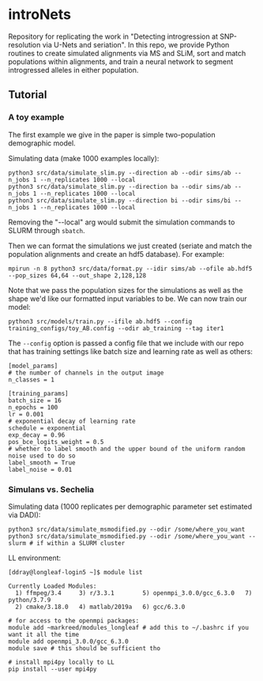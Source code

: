 # introNets
Repository for replicating the work in "Detecting introgression at SNP-resolution via
U-Nets and seriation".  In this repo, we provide Python routines to create simulated alignments via MS and SLiM, sort and match populations within alignments, and train a neural network to segment introgressed alleles in either population.

## Tutorial

### A toy example
The first example we give in the paper is simple two-population demographic model.

Simulating data (make 1000 examples locally):
```
python3 src/data/simulate_slim.py --direction ab --odir sims/ab --n_jobs 1 --n_replicates 1000 --local
python3 src/data/simulate_slim.py --direction ba --odir sims/ab --n_jobs 1 --n_replicates 1000 --local
python3 src/data/simulate_slim.py --direction bi --odir sims/bi --n_jobs 1 --n_replicates 1000 --local
```

Removing the "--local" arg would submit the simulation commands to SLURM through ```sbatch```. 

Then we can format the simulations we just created (seriate and match the population alignments and create an hdf5 database).  For example:
```
mpirun -n 8 python3 src/data/format.py --idir sims/ab --ofile ab.hdf5 --pop_sizes 64,64 --out_shape 2,128,128
```

Note that we pass the population sizes for the simulations as well as the shape we'd like our formatted input variables to be.
We can now train our model:
```
python3 src/models/train.py --ifile ab.hdf5 --config training_configs/toy_AB.config --odir ab_training --tag iter1
```

The ```--config``` option is passed a config file that we include with our repo that has training settings like batch size and learning rate as well as others:

```
[model_params]
# the number of channels in the output image
n_classes = 1 

[training_params]
batch_size = 16
n_epochs = 100
lr = 0.001
# exponential decay of learning rate
schedule = exponential
exp_decay = 0.96
pos_bce_logits_weight = 0.5
# whether to label smooth and the upper bound of the uniform random noise used to do so
label_smooth = True
label_noise = 0.01
```
### Simulans vs. Sechelia

Simulating data (1000 replicates per demographic parameter set estimated via DADI):
```
python3 src/data/simulate_msmodified.py --odir /some/where_you_want
python3 src/data/simulate_msmodified.py --odir /some/where_you_want --slurm # if within a SLURM cluster
```


LL environment:

```
[ddray@longleaf-login5 ~]$ module list

Currently Loaded Modules:
  1) ffmpeg/3.4     3) r/3.3.1        5) openmpi_3.0.0/gcc_6.3.0   7) python/3.7.9
  2) cmake/3.18.0   4) matlab/2019a   6) gcc/6.3.0
  
# for access to the openmpi packages:
module add ~markreed/modules_longleaf # add this to ~/.bashrc if you want it all the time
module add openmpi_3.0.0/gcc_6.3.0
module save # this should be sufficient tho

# install mpi4py locally to LL
pip install --user mpi4py
```
